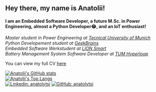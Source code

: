 <h2>Hey there, my name is Anatolii!</h2>

<h4>I am an Embedded Software Developer, a future M.Sc. in Power Engineering, almost a Python Developer😂, and an IoT enthusiast!</h4>

<p>
  <em>
    Master student in Power Engineering at <a href="https://www.tum.de/en/">Tecnical University of Munich</a>
    </br>
    Python Developement student at <a href="https://gb.ru/">GeekBrains</a>
    </br>
    Embedded Software Werkstudent at <a href="https://lionsmart.com/">LION Smart</a>
    </br>
    Battery Management System Software Developer at <a href="https://tumhyperloop.de/">TUM Hyperloop</a>
  </em>
</p>

<p>
  You can view my full CV <a href="https://anatolytsi.github.io/">here</a>
</p>

[![Anatolii's GitHub stats](https://github-readme-stats.vercel.app/api?username=anatolytsi&count_private=true&theme=buefy&hide=stars,issues&show_icons=true)](https://github.com/anatolytsi/)</br>
[![Anatolii's Top Langs](https://github-readme-stats.vercel.app/api/top-langs/?username=anatolytsi&exclude_repo=django_opt_tools_gb,basic_course_django_gb&hide=makefile&count_private=true&theme=buefy&show_icons=true&layout=compact)](https://github.com/anatolytsi/)</br>
[![Linkedin: anatolytsi](https://img.shields.io/badge/-anatolytsi-blue?style=flat-square&logo=Linkedin&logoColor=white&link=https://www.linkedin.com/in/anatolytsi/)](https://www.linkedin.com/in/anatolytsi/)
[![GitHub: anatolytsi](https://img.shields.io/github/followers/anatolytsi?label=follow&style=social)](https://github.com/anatolytsi)
